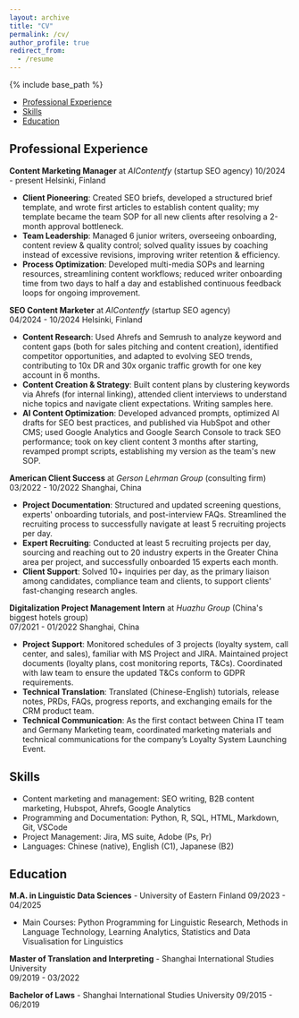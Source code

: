 ```yaml
---
layout: archive
title: "CV"
permalink: /cv/
author_profile: true
redirect_from:
  - /resume
---
```


{% include base_path %}

- [Professional Experience](#professional-experience)
- [Skills](#skills)
- [Education](#education)

## Professional Experience
**Content Marketing Manager** at *AIContentfy* (startup SEO agency)	
10/2024 - present 
Helsinki, Finland
- **Client Pioneering**: Created SEO briefs, developed a structured brief template, and wrote first articles to establish content quality; my template became the team SOP for all new clients after resolving a 2-month approval bottleneck. 
- **Team Leadership**: Managed 6 junior writers, overseeing onboarding, content review & quality control; solved quality issues by coaching instead of excessive revisions, improving writer retention & efficiency.
- **Process Optimization**: Developed multi-media SOPs and learning resources, streamlining content workflows; reduced writer onboarding time from two days to half a day and established continuous feedback loops for ongoing improvement.

**SEO Content Marketer** at *AIContentfy* (startup SEO agency)	
04/2024 - 10/2024 
Helsinki, Finland
- **Content Research**: Used Ahrefs and Semrush to analyze keyword and content gaps (both for sales pitching and content creation), identified competitor opportunities, and adapted to evolving SEO trends, contributing to 10x DR and 30x organic traffic growth for one key account in 6 months.
- **Content Creation & Strategy**: Built content plans by clustering keywords via Ahrefs (for internal linking), attended client interviews to understand niche topics and navigate client expectations. Writing samples here. 
- **AI Content Optimization**: Developed advanced prompts, optimized AI drafts for SEO best practices, and published via HubSpot and other CMS; used Google Analytics and Google Search Console to track SEO performance; took on key client content 3 months after starting, revamped prompt scripts, establishing my version as the team's new SOP.

**American Client Success** at *Gerson Lehrman Group* (consulting firm) 	
03/2022 - 10/2022 
Shanghai, China
- **Project Documentation**: Structured and updated screening questions, experts' onboarding tutorials, and post-interview FAQs. Streamlined the recruiting process to successfully navigate at least 5 recruiting projects per day.  
- **Expert Recruiting**: Conducted at least 5 recruiting projects per day, sourcing and reaching out to 20 industry experts in the Greater China area per project, and successfully onboarded 15 experts each month.
- **Client Support**: Solved 10+ inquiries per day, as the primary liaison among candidates, compliance team and clients, to support clients' fast-changing research angles. 

**Digitalization Project Management Intern** at *Huazhu Group* (China's biggest hotels group)	
07/2021 - 01/2022 
Shanghai, China
- **Project Support**: Monitored schedules of 3 projects (loyalty system, call center, and sales), familiar with MS Project and JIRA. Maintained project documents (loyalty plans, cost monitoring reports, T&Cs). Coordinated with law team to ensure the updated T&Cs conform to GDPR requirements. 
- **Technical Translation**: Translated (Chinese-English) tutorials, release notes, PRDs, FAQs, progress reports, and exchanging emails for the CRM product team. 
- **Technical Communication**: As the first contact between China IT team and Germany Marketing team, coordinated marketing materials and technical communications for the company’s Loyalty System Launching Event.

## Skills
- Content marketing and management: SEO writing, B2B content marketing, Hubspot, Ahrefs, Google Analytics
- Programming and Documentation: Python, R, SQL, HTML, Markdown, Git, VSCode 
- Project Management: Jira, MS suite, Adobe (Ps, Pr)
- Languages: Chinese (native), English (C1), Japanese (B2)

## Education
**M.A. in Linguistic Data Sciences** - University of Eastern Finland 
09/2023 - 04/2025
  - Main Courses: Python Programming for Linguistic Research, Methods in Language Technology, Learning Analytics, Statistics and Data Visualisation for Linguistics

**Master of Translation and Interpreting** - Shanghai International Studies University	
09/2019 - 03/2022

**Bachelor of Laws** - Shanghai International Studies University 
09/2015 - 06/2019